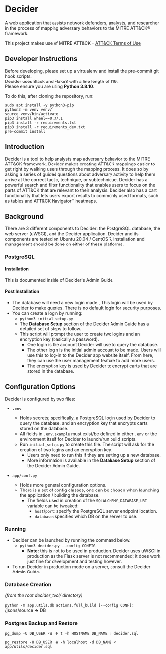 # Decider

A web application that assists network defenders, analysts, and researcher in the process of mapping adversary behaviors to the MITRE ATT&CK® framework.

This project makes use of MITRE ATT&CK - [ATT&CK Terms of Use](https://attack.mitre.org/resources/terms-of-use/)

## Developer Instructions

Before developing, please set up a virtualenv and install the pre-commit git hook scripts.  
Decider uses Black and Flake8 with a line length of 119.  
Please ensure you are using **Python 3.8.10**.

To do this, after cloning the repository, run:

```
sudo apt install -y python3-pip
python3 -m venv venv/
source venv/bin/activate
pip3 install wheel==0.37.1
pip3 install -r requirements.txt
pip3 install -r requirements_dev.txt
pre-commit install
```

## Introduction

Decider is a tool to help analysts map adversary behavior to the MITRE ATT&CK framework. Decider makes creating ATT&CK mappings easier to get right by walking users through the mapping process. It does so by asking a series of guided questions about adversary activity to help them arrive at the correct tactic, technique, or subtechnique. Decider has a powerful search and filter functionality that enables users to focus on the parts of ATT&CK that are relevant to their analysis. Decider also has a cart functionality that lets users export results to commonly used formats, such as tables and ATT&CK Navigator™ heatmaps.

## Background

There are 3 different components to Decider: the PostgreSQL database, the web server (uWSGI), and the Decider application. Decider and its components are tested on Ubuntu 20.04 / CentOS 7. Installation and management should be done on either of these platforms.

### PostgreSQL

#### Installation

This is documented inside of Decider's Admin Guide.

#### Post Installation

-   The database will need a new login made., This login will be used by Decider to make queries. There is no default login for security purposes.
-   You can create a login by running:
    -   `python3 initial_setup.py`
    -   The **Database Setup** section of the Decider Admin Guide has a detailed set of steps to follow.
    -   This script will prompt the user to create two logins and an encryption key (basically a password).
        -   One login is the account Decider will use to query the database.
        -   The other login is the initial admin account to be made. Users will use this to log-in to the Decider app website itself. From here, they can use the user management feature to add more users.
        -   The encryption key is used by Decider to encrypt carts that are stored in the database.

## Configuration Options

Decider is configured by two files:

-   `.env`

    -   Holds secrets; specifically, a PostgreSQL login used by Decider to query the database, and an encryption key that encrypts carts stored on the database.
    -   All fields in `.env.example` must exist/be defined in either `.env` or the environment itself for Decider to launch/run build scripts.
    -   Run `initial_setup.py` to create this file. The script will ask for the creation of two logins and an encryption key.
        -   Users only need to run this if they are setting up a new database.
        -   More information is available in the **Database Setup** section of the Decider Admin Guide.

-   `app/conf.py`
    -   Holds more general configuration options.
    -   There is a set of config classes; one can be chosen when launching the application / building the database.
        -   The fields used in creation of the `SQLALCHEMY_DATABASE_URI` variable can be tweaked:
            -   `host`/`port`: specify the PostgreSQL server endpoint location.
            -   `database`: specifies which DB on the server to use.

### Running

-   Decider can be launched by running the command below.
    -   `python3 decider.py --config CONFIG`
        -   **Note:** this is not to be used in production. Decider uses uWSGI in production as the Flask server is not recommended; it does work just fine for development and testing however.
-   To run Decider in production mode on a server, consult the Decider Admin Guide.

### Database Creation

_(from the root decider_tool/ directory)_

`python -m app.utils.db.actions.full_build [--config CONF]`: /jsons/source **&#8594;** DB

### Postgres Backup and Restore

`pg_dump -U DB_USER -W -F t -h HOSTNAME DB_NAME > decider.sql`

`pg_restore -U DB_USER -W -h localhost -d DB_NAME < app/utils/decider.sql`

